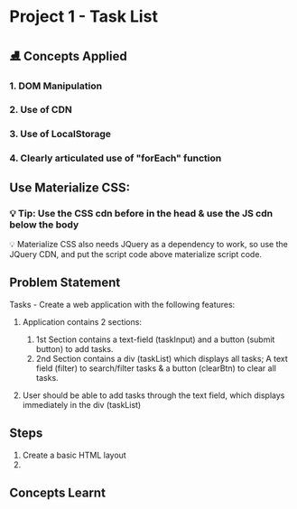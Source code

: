 # Project 1 - Task List

## ⛸ Concepts Applied

### 1. DOM Manipulation

### 2. Use of CDN

### 3. Use of LocalStorage

### 4. Clearly articulated use of "forEach" function

## Use Materialize CSS:

### 💡 Tip: Use the CSS cdn before in the head & use the JS cdn below the body

💡 Materialize CSS also needs JQuery as a dependency to work, so use the JQuery CDN, and put the script code above materialize script code.

## Problem Statement

Tasks - Create a web application with the following features:

1. Application contains 2 sections:

   1. 1st Section contains a text-field (taskInput) and a button (submit button) to add tasks.
   2. 2nd Section contains a div (taskList) which displays all tasks; A text field (filter) to search/filter tasks & a button (clearBtn) to clear all tasks.

2. User should be able to add tasks through the text field, which displays immediately in the div (taskList)

## Steps

1. Create a basic HTML layout
2.

## Concepts Learnt
